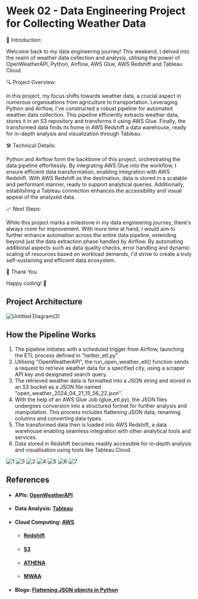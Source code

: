 # Week 02 - Data Engineering Project for Collecting Weather Data

🚀 Introduction:

Welcome back to my data engineering journey! This weekend, I delved into the realm of weather data collection and analysis, utilising the power of OpenWeatherAPI, Python, Airflow, AWS Glue, AWS Redshift and Tableau Cloud.

🔍 Project Overview:

In this project, my focus shifts towards weather data, a crucial aspect in numerous organisations from agriculture to transportation. Leveraging Python and Airflow, I've constructed a robust pipeline for automated weather data collection. This pipeline efficiently extracts weather data, stores it in an S3 repository and transforms it using AWS Glue. Finally, the transformed data finds its home in AWS Redshift a data warehouse, ready for in-depth analysis and visualization through Tableau.

🛠️ Technical Details:

Python and Airflow form the backbone of this project, orchestrating the data pipeline effortlessly. By integrating AWS Glue into the workflow, I ensure efficient data transformation, enabling integration with AWS Redshift. With AWS Redshift as the destination, data is stored in a scalable and performant manner, ready to support analytical queries. Additionally, establishing a Tableau connection enhances the accessibility and visual appeal of the analysed data.

📈 Next Steps:

While this project marks a milestone in my data engineering journey, there's always room for improvement. With more time at hand, I would aim to further enhance automation across the entire data pipeline, extending beyond just the data extraction phase handled by Airflow. By automating additional aspects such as data quality checks, error handling and dynamic scaling of resources based on workload demands, I'd strive to create a truly self-sustaining and efficient data ecosystem.

🙏 Thank You

Happy coding! 🌟

## Project Architecture
![Untitled Diagram(2)](https://github.com/andreisacal/W02-DE-Weather-Report/assets/166915179/8ae2daf3-ffb4-4b1c-891e-c2a3f716b2cf)

## How the Pipeline Works

1. The pipeline initiates with a scheduled trigger from Airflow, launching the ETL process defined in "twitter_etl.py".
2. Utilising "OpenWeatherAPI", the run_open_weather_etl() function sends a request to retrieve weather data for a specified city, using a scraper API key and designated search query.
3. The retrieved weather data is formatted into a JSON string and stored in an S3 bucket as a JSON file named "open_weather_2024_04_21_15_56_22.json".
4. With the help of an AWS Glue Job (glue_etl.py), the JSON files undergoes conversion into a structured format for further analysis and manipulation. This process includes flattening JSON data, renaming columns and converting data types.
5. The transformed data then is loaded into AWS Redshift, a data warehouse enabling seamless integration with other analytical tools and services.
6. Data stored in Redshift becomes readily accessible for in-depth analysis and visualisation using tools like Tableau Cloud.

![1](https://github.com/andreisacal/W02-DE-Weather-Report/assets/166915179/7f3509cd-2b67-4311-bd03-55f27f5343e2)
![3](https://github.com/andreisacal/W02-DE-Weather-Report/assets/166915179/f784aa4a-4eaa-48bb-8c64-9583dce3642b)
![2](https://github.com/andreisacal/W02-DE-Weather-Report/assets/166915179/30a70daf-8e18-40b3-a170-da73493e5f3f)
![4](https://github.com/andreisacal/W02-DE-Weather-Report/assets/166915179/48b01a6a-c139-4724-afcb-e6b6e5f61069)
![5](https://github.com/andreisacal/W02-DE-Weather-Report/assets/166915179/bf181848-048c-4203-aed4-bacd2c1f403c)
![6](https://github.com/andreisacal/W02-DE-Weather-Report/assets/166915179/889449db-ebbe-4b82-8f86-bacb57acaab2)
![7](https://github.com/andreisacal/W02-DE-Weather-Report/assets/166915179/9a61ba23-3a71-4d8d-83ea-61a94671d9b8)

## References

- #### APIs: [OpenWeatherAPI](https://openweathermap.org/)
- #### Data Analysis: [Tableau](https://www.tableau.com/)
- #### Cloud Computing: [AWS](https://aws.amazon.com/)
  - #### [Redshift](https://aws.amazon.com/glue/)
  - #### [S3](https://aws.amazon.com/s3/)
  - #### [ATHENA](https://aws.amazon.com/athena/)
  - #### [MWAA](https://aws.amazon.com/managed-workflows-for-apache-airflow/)
- #### Blogs: [Flattening JSON objects in Python](https://towardsdatascience.com/flattening-json-objects-in-python-f5343c794b10)
